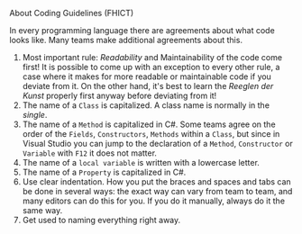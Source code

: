About Coding Guidelines (FHICT)

In every programming language there are agreements about what code looks like. Many teams make additional agreements about this.


1. Most important rule: *Readability* and Maintainability of the code come first! It is possible to come up with an exception to every other rule, a case where it makes for more readable or maintainable code if you deviate from it. On the other hand, it's best to learn the *Reeglen der Kunst* properly first anyway before deviating from it!
2. The name of a `Class` is capitalized. A class name is normally in the *single*.
3. The name of a `Method` is capitalized in C#. Some teams agree on the order of the `Fields`, `Constructors`, `Methods` within a `Class`, but since in Visual Studio you can jump to the declaration of a `Method`, `Constructor` or `Variable` with `F12` it does not matter.
4. The name of a `local variable` is written with a lowercase letter.
5. The name of a `Property` is capitalized in C#.
6. Use clear indentation. How you put the braces and spaces and tabs can be done in several ways: the exact way can vary from team to team, and many editors can do this for you. If you do it manually, always do it the same way.
7. Get used to naming everything right away.